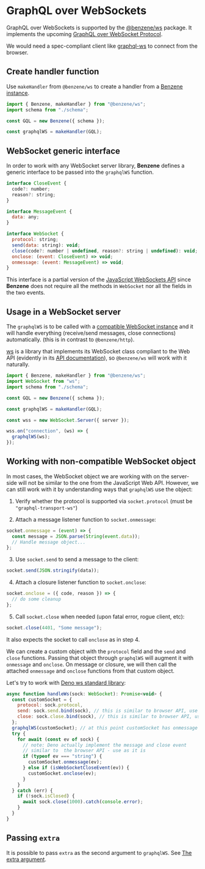 # GraphQL over WebSockets

GraphQL over WebSockets is supported by the [@benzene/ws](https://www.npmjs.com/package/@benzene/ws) package. It implements the upcoming [GraphQL over WebSocket Protocol](https://github.com/enisdenjo/graphql-ws/blob/master/PROTOCOL.md).

We would need a spec-compliant client like [graphql-ws](https://github.com/enisdenjo/graphql-ws#use-the-client) to connect from the browser.

## Create handler function

Use `makeHandler` from `@benzene/ws` to create a handler from a [Benzene instance](/reference/benzene).

```js
import { Benzene, makeHandler } from "@benzene/ws";
import schema from "./schema";

const GQL = new Benzene({ schema });

const graphqlWS = makeHandler(GQL);
```

## WebSocket generic interface

In order to work with any WebSocket server library, **Benzene** defines a generic interface to be passed into the `graphqlWS` function.

```js
interface CloseEvent {
  code?: number;
  reason?: string;
}

interface MessageEvent {
  data: any;
}

interface WebSocket {
  protocol: string;
  send(data: string): void;
  close(code?: number | undefined, reason?: string | undefined): void;
  onclose: (event: CloseEvent) => void;
  onmessage: (event: MessageEvent) => void;
}
```

This interface is a partial version of the [JavaScript WebSockets API](https://developer.mozilla.org/en-US/docs/Web/API/WebSocket) since **Benzene** does not require all the methods in `WebSocket` nor all the fields in the two events.

## Usage in a WebSocket server

The `graphqlWS` is to be called with a [compatible WebSocket instance](#websocket-generic-interface) and it will handle everything (receive/send messages, close connections) automatically. (this is in contrast to `@benzene/http`).

[ws](https://github.com/websockets/ws) is a library that implements its WebSocket class compliant to the Web API (evidently in its [API documentation](https://github.com/websockets/ws/blob/master/doc/ws.md#class-websocket)), so `@benzene/ws` will work with it naturally.

```js
import { Benzene, makeHandler } from "@benzene/ws";
import WebSocket from "ws";
import schema from "./schema";

const GQL = new Benzene({ schema });

const graphqlWS = makeHandler(GQL);

const wss = new WebSocket.Server({ server });

wss.on("connection", (ws) => {
  graphqlWS(ws);
});
```

## Working with non-compatible WebSocket object

In most cases, the WebSocket object we are working with on the server-side will not be similar to the one from the JavaScript Web API. However, we can still work with it by understanding ways that `graphqlWS` use the object:

1. Verify whether the protocol is supported via `socket.protocol` (must be `"graphql-transport-ws"`)

2. Attach a message listener function to `socket.onmessage`:

```js
socket.onmessage = (event) => {
  const message = JSON.parse(String(event.data));
  // Handle message object...
};
```

3. Use `socket.send` to send a message to the client:

```js
socket.send(JSON.stringify(data));
```

4. Attach a closure listener function to `socket.onclose`:

```js
socket.onclose = ({ code, reason }) => {
  // do some cleanup
};
```

5. Call `socket.close` when needed (upon fatal error, rogue client, etc):

```js
socket.close(4401, "Some message");
```

It also expects the socket to call `onclose` as in step 4.

We can create a custom object with the `protocol` field and the `send` and `close` functions. Passing that object through `graphqlWS` will augment it with `onmessage` and `onclose`. On message or closure, we will then call the attached `onmessage` and `onclose` functions from that custom object.

Let's try to work with [Deno ws standard library](https://deno.land/std@0.84.0/ws):

```js
async function handleWs(sock: WebSocket): Promise<void> {
  const customSocket = {
    protocol: sock.protocol,
    send: sock.send.bind(sock), // this is similar to browser API, use as it is
    close: sock.close.bind(sock), // this is similar to browser API, use as it is
  };
  graphqlWS(customSocket); // at this point customSocket has onmessage and onclose
  try {
    for await (const ev of sock) {
      // note: Deno actually implement the message and close event
      // similar to  the browser API - use as it is
      if (typeof ev === "string") {
        customSocket.onmessage(ev);
      } else if (isWebSocketCloseEvent(ev)) {
        customSocket.onclose(ev);
      }
    }
  } catch (err) {
    if (!sock.isClosed) {
      await sock.close(1000).catch(console.error);
    }
  }
}
```

## Passing `extra`

It is possible to pass `extra` as the second argument to `graphqlWS`. See [The extra argument](/reference/handler#the-extra-argument).
